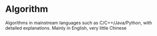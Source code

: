 # Algorithm
Algorithms in mainstream languages such as C/C++/Java/Python, with detailed explanations. Mainly in English, very little Chinese
